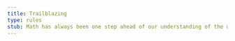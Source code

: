 ```yaml
---
title: Trailblazing
type: rules
stub: Math has always been one step ahead of our understanding of the universe. Every time we've made new discoveries about how things work, a speculative branch of mathematics has existed that better describes reality.
---
```

